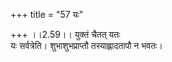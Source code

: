 +++
title = "57 यः"

+++
।।2.59।। युक्तं चैतत् यतः  
यः सर्वत्रेति। शुभाशुभप्राप्तौ तस्याह्लादतापौ न भवतः।  
